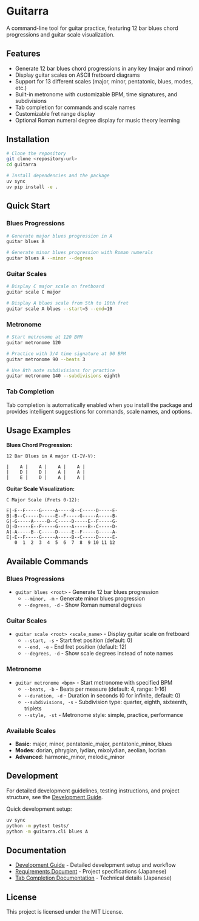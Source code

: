 # Guitarra

A command-line tool for guitar practice, featuring 12 bar blues chord progressions and guitar scale visualization.

## Features

- Generate 12 bar blues chord progressions in any key (major and minor)
- Display guitar scales on ASCII fretboard diagrams
- Support for 13 different scales (major, minor, pentatonic, blues, modes, etc.)
- Built-in metronome with customizable BPM, time signatures, and subdivisions
- Tab completion for commands and scale names
- Customizable fret range display
- Optional Roman numeral degree display for music theory learning

## Installation

```bash
# Clone the repository
git clone <repository-url>
cd guitarra

# Install dependencies and the package
uv sync
uv pip install -e .
```

## Quick Start

### Blues Progressions

```bash
# Generate major blues progression in A
guitar blues A

# Generate minor blues progression with Roman numerals
guitar blues A --minor --degrees
```

### Guitar Scales

```bash
# Display C major scale on fretboard
guitar scale C major

# Display A blues scale from 5th to 10th fret
guitar scale A blues --start=5 --end=10
```

### Metronome

```bash
# Start metronome at 120 BPM
guitar metronome 120

# Practice with 3/4 time signature at 90 BPM
guitar metronome 90 --beats 3

# Use 8th note subdivisions for practice
guitar metronome 140 --subdivisions eighth
```

### Tab Completion

Tab completion is automatically enabled when you install the package and provides intelligent suggestions for commands, scale names, and options.

## Usage Examples

**Blues Chord Progression:**
```
12 Bar Blues in A major (I-IV-V):

|    A |    A |    A |    A |
|    D |    D |    A |    A |
|    E |    D |    A |    A |
```

**Guitar Scale Visualization:**
```
C Major Scale (Frets 0-12):

E|-E--F-----G-----A-----B--C-----D-----E-
B|-B--C-----D-----E--F-----G-----A-----B-
G|-G-----A-----B--C-----D-----E--F-----G-
D|-D-----E--F-----G-----A-----B--C-----D-
A|-A-----B--C-----D-----E--F-----G-----A-
E|-E--F-----G-----A-----B--C-----D-----E-
   0  1  2  3  4  5  6  7  8  9 10 11 12
```

## Available Commands

### Blues Progressions
- `guitar blues <root>` - Generate 12 bar blues progression
  - `--minor, -m` - Generate minor blues progression
  - `--degrees, -d` - Show Roman numeral degrees

### Guitar Scales
- `guitar scale <root> <scale_name>` - Display guitar scale on fretboard
  - `--start, -s` - Start fret position (default: 0)
  - `--end, -e` - End fret position (default: 12)
  - `--degrees, -d` - Show scale degrees instead of note names

### Metronome
- `guitar metronome <bpm>` - Start metronome with specified BPM
  - `--beats, -b` - Beats per measure (default: 4, range: 1-16)
  - `--duration, -d` - Duration in seconds (0 for infinite, default: 0)
  - `--subdivisions, -s` - Subdivision type: quarter, eighth, sixteenth, triplets
  - `--style, -st` - Metronome style: simple, practice, performance

### Available Scales
- **Basic**: major, minor, pentatonic_major, pentatonic_minor, blues
- **Modes**: dorian, phrygian, lydian, mixolydian, aeolian, locrian
- **Advanced**: harmonic_minor, melodic_minor

## Development

For detailed development guidelines, testing instructions, and project structure, see the [Development Guide](docs/development.md).

Quick development setup:
```bash
uv sync
python -m pytest tests/
python -m guitarra.cli blues A
```

## Documentation

- [Development Guide](docs/development.md) - Detailed development setup and workflow
- [Requirements Document](docs/requirements.md) - Project specifications (Japanese)
- [Tab Completion Documentation](docs/tab-completion.md) - Technical details (Japanese)

## License

This project is licensed under the MIT License.
